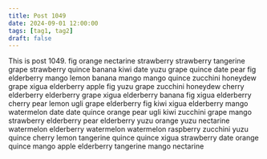 ```yaml
---
title: Post 1049
date: 2024-09-01 12:00:00
tags: [tag1, tag2]
draft: false
---
```

This is post 1049.
fig
orange
nectarine
strawberry
strawberry
tangerine
grape
strawberry
quince
banana
kiwi
date
yuzu
grape
quince
date
pear
fig
elderberry
mango
lemon
banana
mango
mango
quince
zucchini
honeydew
grape
xigua
elderberry
apple
fig
yuzu
grape
zucchini
honeydew
cherry
elderberry
elderberry
grape
xigua
elderberry
banana
fig
xigua
elderberry
cherry
pear
lemon
ugli
grape
elderberry
fig
kiwi
xigua
elderberry
mango
watermelon
date
date
quince
orange
pear
ugli
kiwi
zucchini
grape
mango
strawberry
elderberry
pear
elderberry
yuzu
orange
yuzu
nectarine
watermelon
elderberry
watermelon
watermelon
raspberry
zucchini
yuzu
quince
cherry
lemon
tangerine
quince
quince
xigua
strawberry
date
orange
quince
mango
apple
elderberry
tangerine
mango
nectarine
